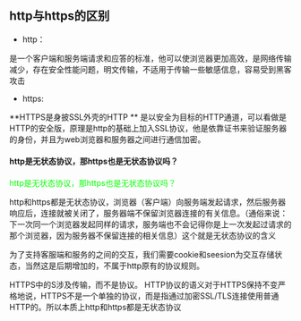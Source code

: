## http与https的区别

- http：

是一个客户端和服务端请求和应答的标准，他可以使浏览器更加高效，是网络传输减少，存在安全性能问题，明文传输，不适用于传输一些敏感信息，容易受到黑客攻击

- https:

**HTTPS是身披SSL外壳的HTTP ** 是以安全为目标的HTTP通道，可以看做是HTTP的安全版，原理是http的基础上加入SSL协议，他是依靠证书来验证服务器的身份，并且为web浏览器和服务器之间进行通信加密。

#### <font>http是无状态协议，那https也是无状态协议吗？</font>

<font color=\#7FFF00>http是无状态协议，那https也是无状态协议吗？</font>

http和https都是无状态协议，浏览器（客户端）向服务端发起请求，然后服务器响应后，连接就被关闭了，服务器端不保留浏览器连接的有关信息。（通俗来说：
下一次同一个浏览器发起同样的请求，服务端也不会记得你是上一次发起过请求的那个浏览器，因为服务器不保留连接的相关信息）这个就是无状态协议的含义

为了支持客服端和服务的之间的交互，我们需要cookie和seesion为交互存储状态，当然这是后期增加的，不属于http原有的协议规则。

HTTPS中的S涉及传输，而不是协议。 HTTP协议的语义对于HTTPS保持不变严格地说，HTTPS不是一个单独的协议，而是指通过加密SSL/TLS连接使用普通HTTP的。所以本质上http和https都是无状态协议

